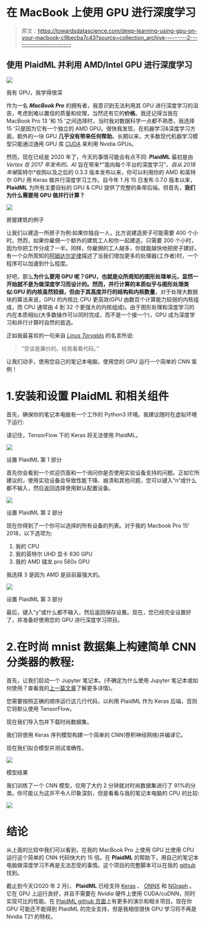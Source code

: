 # 在 MacBook 上使用 GPU 进行深度学习

> 原文：<https://towardsdatascience.com/deep-learning-using-gpu-on-your-macbook-c9becba7c43?source=collection_archive---------2----------------------->

## 使用 PlaidML 并利用 AMD/Intel GPU 进行深度学习

![](img/fdcc68d5927149cc9febaca959b46964.png)

我有 GPU，我学得很深

作为一名 ***MacBook Pro*** 的拥有者，我意识到无法利用其 GPU 进行深度学习的沮丧，考虑到难以置信的质量和纹理，当然还有它的**价格**。我还记得当我在 MacBook Pro 13 '和 15 '之间选择时，当时我对数据科学一点都不熟悉，我选择 15 '只是因为它有一个独立的 AMD GPU。很快我发现，在机器学习&深度学习方面，额外的一块 GPU **几乎没有带来任何帮助**。长期以来，大多数现代机器学习模型只能通过通用 GPU 库 [CUDA](https://en.wikipedia.org/wiki/CUDA) 来利用 Nvidia GPUs。

然而，现在已经是 2020 年了，今天的事情可能会有点不同: **PlaidML** 最初是由 *Vertex 在 2017 年发布的。AI* 旨在带来*“面向每个平台的深度学习”*。自从 2018 年被*英特尔*收购以及之后的 0.3.3 版本发布以来，你可以利用你的 AMD 和英特尔 GPU 用 Keras 做并行深度学习工作。自今年 1 月 15 日发布 0.7.0 版本以来， **PlaidML** 为所有主要目标的 GPU & CPU 提供了完整的条带后端。但首先，**我们为什么需要用 GPU 做并行计算？**

![](img/84c5fc374f35677e0303121962357c3b.png)

房屋建筑的例子

让我们以建造一所房子为例:如果你独自一人，比方说建造房子可能需要 400 个小时。然而，如果你雇佣一个额外的建筑工人和你一起建造，只需要 200 个小时，因为你把工作分成了一半。同样，你雇佣的工人越多，你就能越快地把房子建好。有一个众所周知的[阿姆达尔定律](https://en.wikipedia.org/wiki/Amdahl%27s_law)描述了当我们增加更多的处理器(工作者)时，一个程序可以加速到什么程度。

好吧，那么**为什么要用 GPU 呢？**GPU，也就是众所周知的图形处理单元，显然一开始就不是为做深度学习而设计的。然而，**并行计算的本质似乎与图形处理**类似:GPU 的内核虽然较弱，但由于其**高度并行的结构和内核数量**，对于处理大数据块的算法来说，GPU 的内核比 CPU 更高效(GPU 由数百个计算能力较弱的内核组成，而 CPU 通常由 4 到 32 个更强大的内核组成)。由于图形处理和深度学习的内在本质相似(大多数操作可以同时完成，而不是一个接一个)，GPU 成为深度学习和并行计算时自然的首选。

正如我最喜欢的一句来自 [*Linus Torvalds*](https://en.wikipedia.org/wiki/Linus_Torvalds) 的名言所说:

> “空谈是廉价的。给我看看代码。”

让我们动手，使用您自己的笔记本电脑，使用您的 GPU 运行一个简单的 CNN 案例！

# 1.安装和设置 PlaidML 和相关组件

首先，确保你的笔记本电脑有一个工作的 Python3 环境。我建议随时在虚拟环境下运行:

请记住，TensorFlow 下的 Keras 将无法使用 PlaidML。

![](img/489d08e9ae3f25fd13d48c6e32ea8d09.png)

设置 PlaidML 第 1 部分

首先你会看到一个欢迎页面和一个询问你是否使用实验设备支持的问题。正如它所建议的，使用实验设备会导致性能下降、崩溃和其他问题，您可以键入“n”或什么都不输入，然后返回选择使用默认配置设备。

![](img/7e03344b465a8557168f9cb0366b6a8e.png)

设置 PlaidML 第 2 部分

现在你得到了一个你可以选择的所有设备的列表。对于我的 Macbook Pro 15' 2018，以下选项为:

1.  我的 CPU
2.  我的英特尔 UHD 显卡 630 GPU
3.  我的 AMD 镭龙 pro 560x GPU

我选择 3 是因为 AMD 是目前最强大的。

![](img/db1750dfcae686201ddd8b320ca06aa1.png)

设置 PlaidML 第 3 部分

最后，键入“y”或什么都不输入，然后返回保存设置。现在，您已经完全设置好了，并准备好使用您的 GPU 进行深度学习项目。

# 2.在时尚 mnist 数据集上构建简单 CNN 分类器的教程:

首先，让我们启动一个 Jupyter 笔记本。(不确定为什么使用 Jupyter 笔记本或如何使用？查看我的[上一篇文章](/how-to-start-a-data-science-project-using-google-cloud-platform-6618b7c6edd2)了解更多详情)。

您需要按照正确的顺序运行这几行代码，以利用 PlaidML 作为 Keras 后端，否则它将默认使用 TensorFlow。

现在我们导入包并下载时尚数据集。

我们将使用 Keras 序列模型构建一个简单的 CNN(卷积神经网络)并编译它。

现在我们拟合模型并测试准确性。

![](img/16b1c1dce095e404108d3d8dcec233cc.png)

模型结果

我们训练了一个 CNN 模型，仅用了大约 2 分钟就对时尚数据集进行了 91%的分类。你可能认为这并不令人印象深刻，但是看看与我的笔记本电脑的 CPU 的比较:

![](img/f667edf81f803559483de00edab4c3c6.png)

# 结论

从上面的比较中我们可以看到，在我的 MacBook Pro 上使用 GPU 比使用 CPU 运行这个简单的 CNN 代码快大约 15 倍。在 **PlaidML** 的帮助下，用自己的笔记本电脑做深度学习不再是无法忍受的事情。这个项目的完整脚本可以在我的 [github](https://github.com/Frank-Xu-Huaze/Medium/blob/master/PlaidML_CNN/PlaidML_Fashion_mnist.ipynb) 找到。

截止到今天(2020 年 2 月)， **PlaidML** 已经支持 [Keras](https://keras.io) 、 [ONNX](https://onnx.ai) 和 [NGraph](https://pypi.org/project/ngraph-core/) 。它在 GPU 上运行良好，并且不需要在 *Nvidia* 硬件上使用 CUDA/cuDNN，同时实现可比的性能。在 [PlaidML github 页面](https://github.com/plaidml/plaidml)上有更多的演示和相关项目。现在你 GPU 可能还不能得到 PlaidML 的完全支持，但是我相信很快 GPU 学习将不再是 Nvidia T21 的特权。